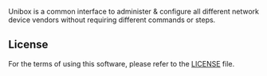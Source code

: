 Unibox is a common interface to administer & configure all different network device vendors without requiring different commands or steps.

## License

For the terms of using this software, please refer to the [LICENSE](./LICENSE) file.
